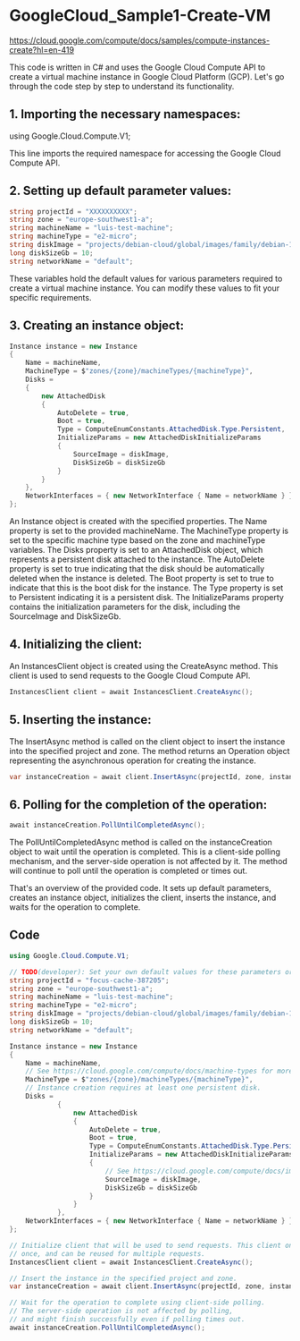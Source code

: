 # GoogleCloud_Sample1-Create-VM
https://cloud.google.com/compute/docs/samples/compute-instances-create?hl=en-419

This code is written in C# and uses the Google Cloud Compute API to create a virtual machine instance in Google Cloud Platform (GCP). Let's go through the code step by step to understand its functionality.

## 1. Importing the necessary namespaces:
using Google.Cloud.Compute.V1;

This line imports the required namespace for accessing the Google Cloud Compute API.

## 2. Setting up default parameter values:

```csharp
string projectId = "XXXXXXXXXX";
string zone = "europe-southwest1-a";
string machineName = "luis-test-machine";
string machineType = "e2-micro";
string diskImage = "projects/debian-cloud/global/images/family/debian-10";
long diskSizeGb = 10;
string networkName = "default";
```
These variables hold the default values for various parameters required to create a virtual machine instance. You can modify these values to fit your specific requirements.

## 3. Creating an instance object:

```csharp
Instance instance = new Instance
{
    Name = machineName,
    MachineType = $"zones/{zone}/machineTypes/{machineType}",
    Disks =
    {
        new AttachedDisk
        {
            AutoDelete = true,
            Boot = true,
            Type = ComputeEnumConstants.AttachedDisk.Type.Persistent,
            InitializeParams = new AttachedDiskInitializeParams
            {
                SourceImage = diskImage,
                DiskSizeGb = diskSizeGb
            }
        }
    },
    NetworkInterfaces = { new NetworkInterface { Name = networkName } }
};
```

An Instance object is created with the specified properties. The Name property is set to the provided machineName. The MachineType property is set to the specific machine type based on the zone and machineType variables. The Disks property is set to an AttachedDisk object, which represents a persistent disk attached to the instance. The AutoDelete property is set to true indicating that the disk should be automatically deleted when the instance is deleted. The Boot property is set to true to indicate that this is the boot disk for the instance. The Type property is set to Persistent indicating it is a persistent disk. The InitializeParams property contains the initialization parameters for the disk, including the SourceImage and DiskSizeGb.

## 4. Initializing the client:
An InstancesClient object is created using the CreateAsync method. This client is used to send requests to the Google Cloud Compute API.
```csharp
InstancesClient client = await InstancesClient.CreateAsync();
```

## 5. Inserting the instance:
The InsertAsync method is called on the client object to insert the instance into the specified project and zone. The method returns an Operation object representing the asynchronous operation for creating the instance.
```csharp
var instanceCreation = await client.InsertAsync(projectId, zone, instance);
```

## 6. Polling for the completion of the operation:
```csharp
await instanceCreation.PollUntilCompletedAsync();
```

The PollUntilCompletedAsync method is called on the instanceCreation object to wait until the operation is completed. This is a client-side polling mechanism, and the server-side operation is not affected by it. The method will continue to poll until the operation is completed or times out.

That's an overview of the provided code. It sets up default parameters, creates an instance object, initializes the client, inserts the instance, and waits for the operation to complete.

## Code

```csharp
using Google.Cloud.Compute.V1;

// TODO(developer): Set your own default values for these parameters or pass different values when calling this method.
string projectId = "focus-cache-387205";
string zone = "europe-southwest1-a";
string machineName = "luis-test-machine";
string machineType = "e2-micro";
string diskImage = "projects/debian-cloud/global/images/family/debian-10";
long diskSizeGb = 10;
string networkName = "default";

Instance instance = new Instance
{
    Name = machineName,
    // See https://cloud.google.com/compute/docs/machine-types for more information on machine types.
    MachineType = $"zones/{zone}/machineTypes/{machineType}",
    // Instance creation requires at least one persistent disk.
    Disks =
            {
                new AttachedDisk
                {
                    AutoDelete = true,
                    Boot = true,
                    Type = ComputeEnumConstants.AttachedDisk.Type.Persistent,
                    InitializeParams = new AttachedDiskInitializeParams
                    {
                        // See https://cloud.google.com/compute/docs/images for more information on available images.
                        SourceImage = diskImage,
                        DiskSizeGb = diskSizeGb
                    }
                }
            },
    NetworkInterfaces = { new NetworkInterface { Name = networkName } }
};

// Initialize client that will be used to send requests. This client only needs to be created
// once, and can be reused for multiple requests.
InstancesClient client = await InstancesClient.CreateAsync();

// Insert the instance in the specified project and zone.
var instanceCreation = await client.InsertAsync(projectId, zone, instance);

// Wait for the operation to complete using client-side polling.
// The server-side operation is not affected by polling,
// and might finish successfully even if polling times out.
await instanceCreation.PollUntilCompletedAsync();
```
